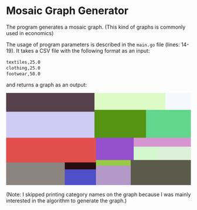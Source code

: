 # Mosaic Graph Generator

The program generates a mosaic graph. (This kind of graphs is commonly used in economics)

The usage of program parameters is described in the `main.go` file (lines: 14-19).
It takes a CSV file with the following format as an input:
```
textiles,25.0
clothing,25.0
footwear,50.0
```
and returns a graph as an output:

![Alt text](./output/out_data6.png "Mosaic Graph")

(Note: I skipped printing category names on the graph because I was mainly interested in the algorithm to generate the graph.) 
